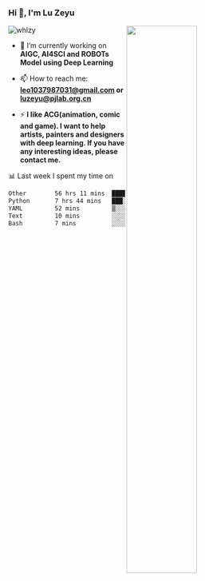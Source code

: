 ### Hi 👋, I'm Lu Zeyu

<img src="https://komarev.com/ghpvc/?username=whlzy&label=Profile%20views&color=0e75b6&style=flat" alt="whlzy" />
<img align="right" width="53%" src="https://github-readme-stats.vercel.app/api?username=whlzy&show_icons=true">

- 🔭 I’m currently working on **AIGC, AI4SCI and ROBOTs Model using Deep Learning**

- 📫 How to reach me: **leo1037987031@gmail.com or luzeyu@pjlab.org.cn**

- ⚡ **I like ACG(animation, comic and game). I want to help artists, painters and designers with deep learning. If you have any interesting ideas, please contact me.**

📊 Last week I spent my time on

<!--START_SECTION:waka-->

```txt
Other        56 hrs 11 mins  █████████████████████▓░░░   86.16 %
Python       7 hrs 44 mins   ███░░░░░░░░░░░░░░░░░░░░░░   11.87 %
YAML         52 mins         ▒░░░░░░░░░░░░░░░░░░░░░░░░   01.35 %
Text         10 mins         ░░░░░░░░░░░░░░░░░░░░░░░░░   00.28 %
Bash         7 mins          ░░░░░░░░░░░░░░░░░░░░░░░░░   00.20 %
```

<!--END_SECTION:waka-->

